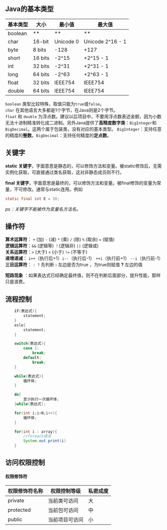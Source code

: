## Java的基本类型

| 基本类型 | 大小    | 最小值    | 最大值           |
| -------- | ------- | --------- | ---------------- |
| boolean  | **      | **        | **               |
| char     | 16-bit  | Unicode 0 | Unicode 2^16 - 1 |
| byte     | 8 bits  | -128      | +127             |
| short    | 16 bits | -2^15     | +2^15 - 1        |
| int      | 32 bits | -2^31     | +2^31 - 1        |
| long     | 64 bits | -2^63     | +2^63 - 1        |
| float    | 32 bits | IEEE754   | IEEE754          |
| double   | 64 bits | IEEE754   | IEEE754          |

`boolean` 类型比较特殊，取值只能为`true`或`false`。  
`char` 在其他语言大多都是1个字节，在Java则是2个字节。  
`float` 和 `double` 为浮点数。建议以后项目中，不要用浮点数表述金额，因为小数无法十进制精准转化成二进制。另外Java提供了**高精度数字类**：`BigInteger`和`BigDecimal`。这两个属于包装类，没有对应的基本类型。 
`BigInteger`：支持任意的精度的**整数**。`BigDecimal`：支持任何精度的**定点数**。    

## 关键字

**static 关键字**，字面意思是静态的，可以修饰方法和变量。被static修饰后，无需实例化获取，可直接通过类名获取，这对非静态成员则不行。

**final 关键字**，字面意思是最终的，可以修饰方法和变量。被final修饰的变量为常量，不可修改。通常与static连用。例如 

```java
static final int E = 10;
```

*ps：关键字不能被作为变量名方法名。*

## 操作符

**算术运算符**： `+` (加) `-` (减) `*` (乘) `/` (除) `%` (取余)  `=` (赋值)  
**逻辑运算符**：`&&` (逻辑等) `！`(逻辑非) `||` (逻辑或)  
**关系运算符**：`>` (大于) `<` (小于) `!=` (不等于)  
**递增递减**： `i++`（执行后+1）`i--`（执行后-1） `++i`（执行前+1） `--i`（执行前-1）  
**三目运算符**： `: ?` 	先判断 **:** 左边是否为true ，为true则赋值 **?** 左边的值  

**短路现象** ：如果表达式已经确定最终值，则不在判断后面部分，提升性能，那样只是浪费。

## 流程控制

```java
    if(表达式){
        statement;
    }
    esle{
        statement;
    }

    switch(表达式){
        case 1:
            break;
        default:
            break;
    }

    while(表达式){
        循环体;
    }

    do{
        至少执行一次循环体;
    }while(表达式);

    for(int i;i<N;i++){
        循环体;
    }

    for(int i : array){
        //foreach语法
        System.out.print(i)
    }
```

## 访问权限控制

#### 权限修饰符

| 权限修饰符名称 | 权限控制等级   | 私密成度 |
| -------------- | -------------- | -------- |
| private        | 当前类可访问   | 大       |
| protected      | 当前包可访问   | 中       |
| public         | 当前项目可访问 | 小       |

